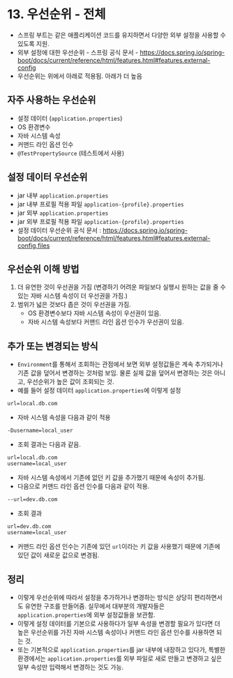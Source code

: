 # 13. 우선순위 - 전체
- 스프링 부트는 같은 애플리케이션 코드를 유지하면서 다양한 외부 설정을 사용할 수 있도록 지원.
- 외부 설정에 대한 우선순위 - 스프링 공식 문서 - https://docs.spring.io/spring-boot/docs/current/reference/html/features.html#features.external-config
- 우선순위는 위에서 아래로 적용됨. 아래가 더 높음

## 자주 사용하는 우선순위
- 설정 데이터 (`application.properties`)
- OS 환경변수
- 자바 시스템 속성
- 커맨드 라인 옵션 인수
- `@TestPropertySource` (테스트에서 사용)

## 설정 데이터 우선순위
- jar 내부 `application.properties`
- jar 내부 프로필 적용 파일 `application-{profile}.properties`
- jar 외부 `application.properties`
- jar 외부 프로필 적용 파일 `application-{profile}.properties`
- 설정 데이터 우선순위 공식 문서 : https://docs.spring.io/spring-boot/docs/current/reference/html/features.html#features.external-config.files

## 우선순위 이해 방법
1. 더 유연한 것이 우선권을 가짐 (변경하기 어려운 파일보다 실행시 원하는 값을 줄 수 있는 자바 시스템 속성이 더 우선권을 가짐.)
2. 범위가 넓은 것보다 좁은 것이 우선권을 가짐.
   - OS 환경변수보다 자바 시스템 속성이 우선권이 있음.
   - 자바 시스템 속성보다 커맨드 라인 옵션 인수가 우선권이 있음.

## 추가 또는 변경되는 방식
- `Environment`를 통해서 조회하는 관점에서 보면 외부 설정값들은 계속 추가되거나 기존 값을 덮어서 변경하는 것처럼 보임. 물론 실제 값을 덮어서 변경하는 것은 아니고, 우선순위가 높은 값이 조회되는 것.
- 예를 들어 설정 데이터 `application.properties`에 이렇게 설정
```text
url=local.db.com
```
- 자바 시스템 속성을 다음과 같이 적용
```text
-Dusername=local_user
```
- 조회 결과는 다음과 같음.
```text
url=local.db.com
username=local_user
```
- 자바 시스템 속성에서 기존에 없던 키 값을 추가했기 때문에 속성이 추가됨.
- 다음으로 커맨드 라인 옵션 인수를 다음과 같이 적용.
```text
--url=dev.db.com
```
- 조회 결과
```text
url=dev.db.com
username=local_user
```
- 커맨드 라인 옵션 인수는 기존에 있던 `url`이라는 키 값을 사용했기 때문에 기존에 있던 값이 새로운 값으로 변경됨.

## 정리
- 이렇게 우선순위에 따라서 설정을 추가하거나 변경하는 방식은 상당히 편리하면서도 유연한 구조를 만들어줌. 실무에서 대부분의 개발자들은 `application.properties`에 외부 설정값들을 보관함.
- 이렇게 설정 데이터를 기본으로 사용하다가 일부 속성을 변경할 필요가 있다면 더 높은 우선순위를 가진 자바 시스템 속성이나 커맨드 라인 옵션 인수를 사용하면 되는 것.
- 또는 기본적으로 `application.properties`를 jar 내부에 내장하고 있다가, 특별한 환경에서는 `application.properties`를 외부 파일로 새로 만들고 변경하고 싶은 일부 속성만 입력해서 변경하는 것도 가능.
